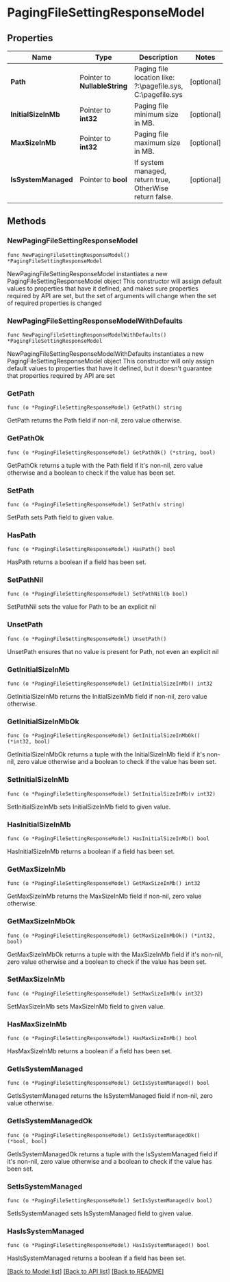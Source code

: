 # PagingFileSettingResponseModel

## Properties

Name | Type | Description | Notes
------------ | ------------- | ------------- | -------------
**Path** | Pointer to **NullableString** | Paging file location like: ?:\\pagefile.sys, C:\\pagefile.sys | [optional] 
**InitialSizeInMb** | Pointer to **int32** | Paging file minimum size in MB. | [optional] 
**MaxSizeInMb** | Pointer to **int32** | Paging file maximum size in MB. | [optional] 
**IsSystemManaged** | Pointer to **bool** | If system managed, return true, OtherWise return false. | [optional] 

## Methods

### NewPagingFileSettingResponseModel

`func NewPagingFileSettingResponseModel() *PagingFileSettingResponseModel`

NewPagingFileSettingResponseModel instantiates a new PagingFileSettingResponseModel object
This constructor will assign default values to properties that have it defined,
and makes sure properties required by API are set, but the set of arguments
will change when the set of required properties is changed

### NewPagingFileSettingResponseModelWithDefaults

`func NewPagingFileSettingResponseModelWithDefaults() *PagingFileSettingResponseModel`

NewPagingFileSettingResponseModelWithDefaults instantiates a new PagingFileSettingResponseModel object
This constructor will only assign default values to properties that have it defined,
but it doesn't guarantee that properties required by API are set

### GetPath

`func (o *PagingFileSettingResponseModel) GetPath() string`

GetPath returns the Path field if non-nil, zero value otherwise.

### GetPathOk

`func (o *PagingFileSettingResponseModel) GetPathOk() (*string, bool)`

GetPathOk returns a tuple with the Path field if it's non-nil, zero value otherwise
and a boolean to check if the value has been set.

### SetPath

`func (o *PagingFileSettingResponseModel) SetPath(v string)`

SetPath sets Path field to given value.

### HasPath

`func (o *PagingFileSettingResponseModel) HasPath() bool`

HasPath returns a boolean if a field has been set.

### SetPathNil

`func (o *PagingFileSettingResponseModel) SetPathNil(b bool)`

 SetPathNil sets the value for Path to be an explicit nil

### UnsetPath
`func (o *PagingFileSettingResponseModel) UnsetPath()`

UnsetPath ensures that no value is present for Path, not even an explicit nil
### GetInitialSizeInMb

`func (o *PagingFileSettingResponseModel) GetInitialSizeInMb() int32`

GetInitialSizeInMb returns the InitialSizeInMb field if non-nil, zero value otherwise.

### GetInitialSizeInMbOk

`func (o *PagingFileSettingResponseModel) GetInitialSizeInMbOk() (*int32, bool)`

GetInitialSizeInMbOk returns a tuple with the InitialSizeInMb field if it's non-nil, zero value otherwise
and a boolean to check if the value has been set.

### SetInitialSizeInMb

`func (o *PagingFileSettingResponseModel) SetInitialSizeInMb(v int32)`

SetInitialSizeInMb sets InitialSizeInMb field to given value.

### HasInitialSizeInMb

`func (o *PagingFileSettingResponseModel) HasInitialSizeInMb() bool`

HasInitialSizeInMb returns a boolean if a field has been set.

### GetMaxSizeInMb

`func (o *PagingFileSettingResponseModel) GetMaxSizeInMb() int32`

GetMaxSizeInMb returns the MaxSizeInMb field if non-nil, zero value otherwise.

### GetMaxSizeInMbOk

`func (o *PagingFileSettingResponseModel) GetMaxSizeInMbOk() (*int32, bool)`

GetMaxSizeInMbOk returns a tuple with the MaxSizeInMb field if it's non-nil, zero value otherwise
and a boolean to check if the value has been set.

### SetMaxSizeInMb

`func (o *PagingFileSettingResponseModel) SetMaxSizeInMb(v int32)`

SetMaxSizeInMb sets MaxSizeInMb field to given value.

### HasMaxSizeInMb

`func (o *PagingFileSettingResponseModel) HasMaxSizeInMb() bool`

HasMaxSizeInMb returns a boolean if a field has been set.

### GetIsSystemManaged

`func (o *PagingFileSettingResponseModel) GetIsSystemManaged() bool`

GetIsSystemManaged returns the IsSystemManaged field if non-nil, zero value otherwise.

### GetIsSystemManagedOk

`func (o *PagingFileSettingResponseModel) GetIsSystemManagedOk() (*bool, bool)`

GetIsSystemManagedOk returns a tuple with the IsSystemManaged field if it's non-nil, zero value otherwise
and a boolean to check if the value has been set.

### SetIsSystemManaged

`func (o *PagingFileSettingResponseModel) SetIsSystemManaged(v bool)`

SetIsSystemManaged sets IsSystemManaged field to given value.

### HasIsSystemManaged

`func (o *PagingFileSettingResponseModel) HasIsSystemManaged() bool`

HasIsSystemManaged returns a boolean if a field has been set.


[[Back to Model list]](../README.md#documentation-for-models) [[Back to API list]](../README.md#documentation-for-api-endpoints) [[Back to README]](../README.md)


